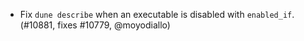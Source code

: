 - Fix `dune describe` when an executable is disabled with `enabled_if`.
  (#10881, fixes #10779, @moyodiallo)
